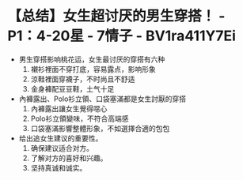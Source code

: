 # 【总结】女生超讨厌的男生穿搭！ - P1：4-20星 - 7情子 - BV1ra411Y7Ei

-   男生穿搭影响桃花运，女生最讨厌的穿搭有六种
    1.  襯衫裡面不穿打底，容易露点，影响形象
    2.  涼鞋裡面穿襪子，不时尚且不舒适
    3.  金身褲配豆豆鞋，土气十足
-   內褲露出、Polo衫立領、口袋塞滿都是女生討厭的穿搭
    1.  內褲露出讓女生覺得噁心
    2.  Polo衫立領變味，不符合高端感
    3.  口袋塞滿影響整體形象，不如選擇合適的包包
-   给出追女生建议的重要性。
    1.  确保建议适合对方。
    2.  了解对方的喜好和兴趣。
    3.  坚持真诚和诚实。